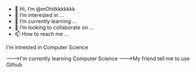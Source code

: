 - 👋 Hi, I’m @mOhitkkkkkkk
- 👀 I’m interested in ...
- 🌱 I’m currently learning ...
- 💞️ I’m looking to collaborate on ...
- 📫 How to reach me ...

<!---
mOhitkkkkkkk/mOhitkkkkkkk is a ✨ special ✨ repository because its `README.md` (this file) appears on your GitHub profile.
You can click the Preview link to take a look at your changes.
--->I'm intrested in Computer Science 
--->I'm currently learning Computer Science 
--->My friend tell me to use Github
